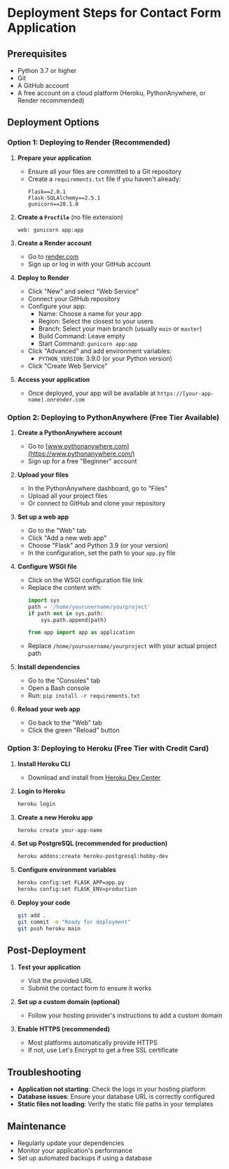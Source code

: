 # Deployment Steps for Contact Form Application

## Prerequisites
- Python 3.7 or higher
- Git
- A GitHub account
- A free account on a cloud platform (Heroku, PythonAnywhere, or Render recommended)

## Deployment Options

### Option 1: Deploying to Render (Recommended)

1. **Prepare your application**
   - Ensure all your files are committed to a Git repository
   - Create a `requirements.txt` file if you haven't already:
     ```
     Flask==2.0.1
     Flask-SQLAlchemy==2.5.1
     gunicorn==20.1.0
     ```

2. **Create a `Procfile`** (no file extension)
   ```
   web: gunicorn app:app
   ```

3. **Create a Render account**
   - Go to [render.com](https://render.com/)
   - Sign up or log in with your GitHub account

4. **Deploy to Render**
   - Click "New" and select "Web Service"
   - Connect your GitHub repository
   - Configure your app:
     - Name: Choose a name for your app
     - Region: Select the closest to your users
     - Branch: Select your main branch (usually `main` or `master`)
     - Build Command: Leave empty
     - Start Command: `gunicorn app:app`
   - Click "Advanced" and add environment variables:
     - `PYTHON_VERSION`: 3.9.0 (or your Python version)
   - Click "Create Web Service"

5. **Access your application**
   - Once deployed, your app will be available at `https://[your-app-name].onrender.com`

### Option 2: Deploying to PythonAnywhere (Free Tier Available)

1. **Create a PythonAnywhere account**
   - Go to [www.pythonanywhere.com](https://www.pythonanywhere.com/)
   - Sign up for a free "Beginner" account

2. **Upload your files**
   - In the PythonAnywhere dashboard, go to "Files"
   - Upload all your project files
   - Or connect to GitHub and clone your repository

3. **Set up a web app**
   - Go to the "Web" tab
   - Click "Add a new web app"
   - Choose "Flask" and Python 3.9 (or your version)
   - In the configuration, set the path to your `app.py` file

4. **Configure WSGI file**
   - Click on the WSGI configuration file link
   - Replace the content with:
     ```python
     import sys
     path = '/home/yourusername/yourproject'
     if path not in sys.path:
         sys.path.append(path)
     
     from app import app as application
     ```
   - Replace `/home/yourusername/yourproject` with your actual project path

5. **Install dependencies**
   - Go to the "Consoles" tab
   - Open a Bash console
   - Run: `pip install -r requirements.txt`

6. **Reload your web app**
   - Go back to the "Web" tab
   - Click the green "Reload" button

### Option 3: Deploying to Heroku (Free Tier with Credit Card)

1. **Install Heroku CLI**
   - Download and install from [Heroku Dev Center](https://devcenter.heroku.com/articles/heroku-cli)

2. **Login to Heroku**
   ```bash
   heroku login
   ```

3. **Create a new Heroku app**
   ```bash
   heroku create your-app-name
   ```

4. **Set up PostgreSQL (recommended for production)**
   ```bash
   heroku addons:create heroku-postgresql:hobby-dev
   ```

5. **Configure environment variables**
   ```bash
   heroku config:set FLASK_APP=app.py
   heroku config:set FLASK_ENV=production
   ```

6. **Deploy your code**
   ```bash
   git add .
   git commit -m "Ready for deployment"
   git push heroku main
   ```

## Post-Deployment

1. **Test your application**
   - Visit the provided URL
   - Submit the contact form to ensure it works

2. **Set up a custom domain (optional)**
   - Follow your hosting provider's instructions to add a custom domain

3. **Enable HTTPS (recommended)**
   - Most platforms automatically provide HTTPS
   - If not, use Let's Encrypt to get a free SSL certificate

## Troubleshooting

- **Application not starting**: Check the logs in your hosting platform
- **Database issues**: Ensure your database URL is correctly configured
- **Static files not loading**: Verify the static file paths in your templates

## Maintenance

- Regularly update your dependencies
- Monitor your application's performance
- Set up automated backups if using a database
